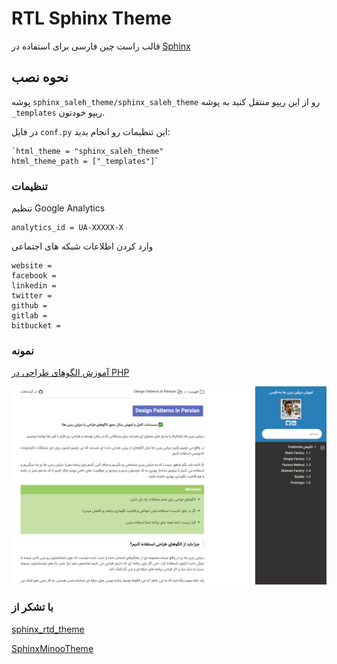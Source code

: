 # RTL Sphinx Theme

قالب راست چین فارسی برای استفاده در [Sphinx](http://sphinx-doc.org)

## نحوه نصب

پوشه `sphinx_saleh_theme/sphinx_saleh_theme` رو از این ریپو منتقل کنید به پوشه `_templates` ریپو خودتون.

در فایل `conf.py` این تنظیمات رو انجام بدید:
    
    `html_theme = "sphinx_saleh_theme"
    html_theme_path = ["_templates"]`


### تنظیمات

تنظیم Google Analytics
    
    analytics_id = UA-XXXXX-X
 
وارد کردن اطلاعات شبکه های اجتماعی
    
    website =
    facebook =
    linkedin =
    twitter =
    github =
    gitlab =
    bitbucket =

### نمونه
[آموزش الگوهای طراحی در PHP](https://design-patterns-in-persian.readthedocs.io/en/latest/README.html)

![Sample](saleh_theme.jpg)

### با تشکر از

[sphinx_rtd_theme](https://github.com/snide/sphinx_rtd_theme)

[SphinxMinooTheme](https://github.com/saeiddrv/SphinxMinooTheme)


     
